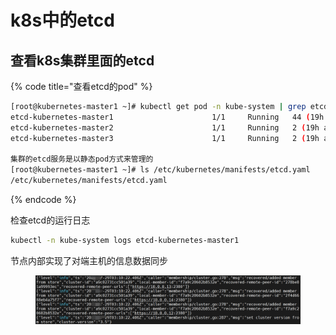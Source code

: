 # k8s中的etcd

## 查看k8s集群里面的etcd

{% code title="查看etcd的pod" %}
```bash
[root@kubernetes-master1 ~]# kubectl get pod -n kube-system | grep etcd
etcd-kubernetes-master1                      1/1     Running   44 (19h ago)   29h
etcd-kubernetes-master2                      1/1     Running   2 (19h ago)    29h
etcd-kubernetes-master3                      1/1     Running   2 (19h ago)    29h

集群的etcd服务是以静态pod方式来管理的
[root@kubernetes-master1 ~]# ls /etc/kubernetes/manifests/etcd.yaml
/etc/kubernetes/manifests/etcd.yaml
```
{% endcode %}

检查etcd的运行日志

```bash
kubectl -n kube-system logs etcd-kubernetes-master1
```

节点内部实现了对端主机的信息数据同步

<figure><img src="../../../.gitbook/assets/image (6) (1) (1).png" alt=""><figcaption></figcaption></figure>
